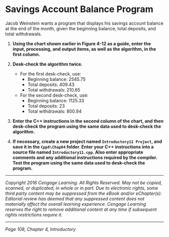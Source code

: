 # Savings Account Balance Program

Jacob Weinstein wants a program that displays his savings account balance at the end of the month, given the beginning balance, total deposits, and total withdrawals.

1. **Using the chart shown earlier in Figure 4-12 as a guide, enter the input, processing, and output items, as well as the algorithm, in the first column.**
2. **Desk-check the algorithm twice.**
   - For the first desk-check, use:
     - Beginning balance: 2545.75
     - Total deposits: 409.43
     - Total withdrawals: 210.65
   - For the second desk-check, use:
     - Beginning balance: 1125.33
     - Total deposits: 23
     - Total withdrawals: 800.94

3. **Enter the C++ instructions in the second column of the chart, and then desk-check the program using the same data used to desk-check the algorithm.**
4. **If necessary, create a new project named `Introductory11 Project`, and save it in the `Cpp8\Chap04` folder. Enter your C++ instructions into a source file named `Introductory11.cpp`. Also enter appropriate comments and any additional instructions required by the compiler. Test the program using the same data used to desk-check the program.**

---

*Copyright 2016 Cengage Learning. All Rights Reserved. May not be copied, scanned, or duplicated, in whole or in part. Due to electronic rights, some third party content may be suppressed from the eBook and/or eChapter(s). Editorial review has deemed that any suppressed content does not materially affect the overall learning experience. Cengage Learning reserves the right to remove additional content at any time if subsequent rights restrictions require it.*

---

*Page 108, Chapter 4, Introductory*
